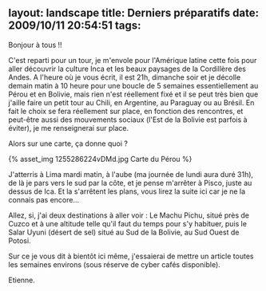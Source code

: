 layout: landscape
title: Derniers préparatifs
date: 2009/10/11 20:54:51
tags:
---

Bonjour à tous !!

C'est reparti pour un tour, je m'envole pour l'Amérique latine cette fois pour aller découvrir la culture Inca et les beaux paysages de la Cordillère des Andes. A l'heure où je vous écrit, il est 21h, dimanche soir et je décolle demain matin à 10 heure pour une boucle de 5 semaines essentiellement au Pérou et en Bolivie, mais rien n'est réellement fixé et il se peut très bien que j'aille faire un petit tour au Chili, en Argentine, au Paraguay ou au Brésil. En fait le choix se fera réellement sur place, en fonction des rencontres, et peut-être aussi des mouvements sociaux (l'Est de la Bolivie est parfois à éviter), je me renseignerai sur place.

Alors sur une carte, ça donne quoi ?

{% asset_img 1255286224vDMd.jpg Carte du Pérou %}

J'atterris à Lima mardi matin, à l'aube (ma journée de lundi aura duré 31h), de là je pars vers le sud par la côte, et je pense m'arrêter à Pisco, juste au dessus de Ica. Et la s'arrêtent les plans, vous lirez la suite ici car je ne la connais pas encore...

Allez, si, j'ai deux destinations à aller voir : Le Machu Pichu, situé près de Cuzco et à une altitude telle qu'il faut du temps pour s'y habituer, puis le Salar Uyuni (désert de sel) situé au Sud de la Bolivie, au Sud Ouest de Potosi.

Sur ce je vous dit à bientôt ici même, j'essaierai de mettre un article toutes les semaines environs (sous réserve de cyber cafés disponible).

Etienne.
